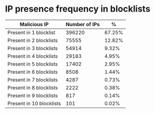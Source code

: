 # IP presence frequency in blocklists
| Malicious IP | Number of IPs | % |
|----|----|----|
| Present in 1 blocklist | 396220 | 67.25% |
| Present in 2 blocklists | 75555 | 12.82% |
| Present in 3 blocklists | 54914 | 9.32% |
| Present in 4 blocklists | 29183 | 4.95% |
| Present in 5 blocklists | 17402 | 2.95% |
| Present in 6 blocklists | 8508 | 1.44% |
| Present in 7 blocklists | 4287 | 0.73% |
| Present in 8 blocklists | 2222 | 0.38% |
| Present in 9 blocklists | 817 | 0.14% |
| Present in 10 blocklists | 101 | 0.02% |
